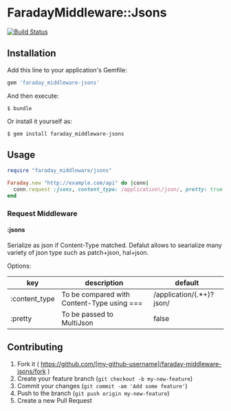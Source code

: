 # FaradayMiddleware::Jsons

[![Build Status](https://travis-ci.org/okitan/faraday_middleware-jsons.svg?branch=master)](https://travis-ci.org/okitan/faraday_middleware-jsons)

## Installation

Add this line to your application's Gemfile:

```ruby
gem 'faraday_middleware-jsons'
```

And then execute:

    $ bundle

Or install it yourself as:

    $ gem install faraday_middleware-jsons

## Usage

```ruby
require "faraday_middleware/jsons"

Faraday.new "http://example.com/api" do |conn|
  conn.request :jsons, content_type: /application\/json/, pretty: true
end
```

### Request Middleware

#### :jsons

Serialize as json if Content-Type matched.
Defalut allows to searialize many variety of json type such as patch+json, hal+json.

Options:

| key | description | default |
|-----|-------------|---------|
| :content_type | To be compared with Content-Type using === | /application\/(.*\+)?json/ |
| :pretty       | To be passed to MultiJson | false |

## Contributing

1. Fork it ( https://github.com/[my-github-username]/faraday-middleware-jsons/fork )
2. Create your feature branch (`git checkout -b my-new-feature`)
3. Commit your changes (`git commit -am 'Add some feature'`)
4. Push to the branch (`git push origin my-new-feature`)
5. Create a new Pull Request
